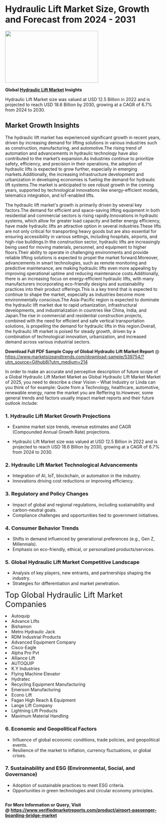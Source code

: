 <H1>Hydraulic Lift Market Size, Growth and Forecast from 2024 - 2031</H1><img class="aligncenter size-medium wp-image-584254" src="https://thirdeyenews.in/wp-content/uploads/2024/09/Global-Market-Research-300x168.jpeg" alt="" width="300" height="168" /><p><strong>Global&nbsp;<a href="https://www.marketsizeandtrends.com/download-sample/539754/?utm_source=Github8j?utm_medium=214">Hydraulic Lift Market</a> Insights</strong></p><p>Hydraulic Lift Market size was valued at USD 12.5 Billion in 2022 and is projected to reach USD 18.6 Billion by 2030, growing at a CAGR of 6.7% from 2024 to 2030.</p><p><h2>Market Growth Insights</h2> <p>The hydraulic lift market has experienced significant growth in recent years, driven by increasing demand for lifting solutions in various industries such as construction, manufacturing, and automotive.The rising trend of automation and advancements in hydraulic technology have also contributed to the market’s expansion.As industries continue to prioritize safety, efficiency, and precision in their operations, the adoption of hydraulic lifts is expected to grow further, especially in emerging markets.Additionally, the increasing infrastructure development and urbanization in developing economies is fueling the demand for hydraulic lift systems.The market is anticipated to see robust growth in the coming years, supported by technological innovations like energy-efficient models, telematics integration, and IoT-enabled lifts.</p> <p>The hydraulic lift market's growth is primarily driven by several key factors.The demand for efficient and space-saving lifting equipment in both residential and commercial sectors is rising rapidly.Innovations in hydraulic systems, which allow for greater load capacity and better energy efficiency, have made hydraulic lifts an attractive option in several industries.These lifts are not only critical for transporting heavy goods but are also essential for ensuring accessibility in various settings, including hospitals, airports, and high-rise buildings.In the construction sector, hydraulic lifts are increasingly being used for moving materials, personnel, and equipment to higher floors.Their ability to operate in challenging environments and provide reliable lifting solutions is expected to propel the market forward.Moreover, advancements in smart technologies, such as remote monitoring and predictive maintenance, are making hydraulic lifts even more appealing by improving operational uptime and reducing maintenance costs.Additionally, there is an increasing focus on energy-efficient hydraulic lifts, with many manufacturers incorporating eco-friendly designs and sustainability practices into their product offerings.This is a key trend that is expected to continue to shape the market, especially as industries become more environmentally conscious.The Asia-Pacific region is expected to dominate the hydraulic lift market due to rapid urbanization, infrastructural developments, and industrialization in countries like China, India, and Japan.The rise in commercial and residential construction projects, combined with the need for efficient and safe vertical transportation solutions, is propelling the demand for hydraulic lifts in this region.Overall, the hydraulic lift market is poised for steady growth, driven by a combination of technological innovation, urbanization, and increased demand across various industrial sectors.</p> <p><span class=""><strong>Download Full PDF Sample Copy of Global Hydraulic Lift Market Report</strong> @ <a href="https://www.marketsizeandtrends.com/download-sample/539754/?utm_source=Github8j?utm_medium=214" target="_blank">https://www.marketsizeandtrends.com/download-sample/539754/?utm_source=Github8j?utm_medium=214</a></span></p><p>In order to make an accurate and perceptive description of future scope of a Global&nbsp;Hydraulic Lift Market Market as Global&nbsp;Hydraulic Lift Market Market of 2025, you need to describe a clear Vision &ndash; What Industry or Linda can you think of for example: Quote from a Technology, healthcare, automotive, renewable energy, name the market you are Reffering to.However, some general trends and factors usually impact market reports and their future outlook include:</p><h3>1.&nbsp;<strong>Hydraulic Lift Market Growth Projections</strong></h3><ul><li>Examine market size trends, revenue estimates and CAGR (Compounded Annual Growth Rate) projections.</li><li><p>Hydraulic Lift Market size was valued at USD 12.5 Billion in 2022 and is projected to reach USD 18.6 Billion by 2030, growing at a CAGR of 6.7% from 2024 to 2030.</p></li></ul><h3>2.&nbsp;<strong>Hydraulic Lift Market Technological Advancements</strong></h3><ul><li>Integration of AI, IoT, blockchain, or automation in the industry.</li><li>Innovations driving cost reductions or improving efficiency.</li></ul><h3>3.&nbsp;<strong>Regulatory and Policy Changes</strong></h3><ul><li>Impact of global and regional regulations, including sustainability and carbon-neutral goals.</li><li>Compliance challenges and opportunities tied to government initiatives.</li></ul><h3>4.&nbsp;<strong>Consumer Behavior Trends</strong></h3><ul><li>Shifts in demand influenced by generational preferences (e.g., Gen Z, Millennials).</li><li>Emphasis on eco-friendly, ethical, or personalized products/services.</li></ul><h3>5.&nbsp;<strong>Global Hydraulic Lift Market Competitive Landscape</strong></h3><ul><li>Analysis of key players, new entrants, and partnerships shaping the industry.</li><li>Strategies for differentiation and market penetration.</li></ul><p data-pm-slice="1 1 []"><span style="color: inherit; font-family: inherit; font-size: 25px;">Top Global Hydraulic Lift Market Companies</span></p><div class="" data-test-id=""><p><li>Autoquip</li><li> Advance Lifts</li><li> Bishamon</li><li> Metro Hydraulic Jack</li><li> RDM Industrial Products</li><li> Advanced Equipment Company</li><li> Cisco-Eagle</li><li> Alpha Pro Pvt</li><li> Alliance Lift</li><li> AUTOQUIP</li><li> K.Y Industries</li><li> Flying Machine Elevator</li><li> Hydratec</li><li> Recycling Equipment Manufacturing</li><li> Emerson Manufacturing</li><li> Econo Lift</li><li> Fagan High Reach & Equipment</li><li> Lange Lift Company</li><li> Lightning Lift Products</li><li> Maximum Material Handling</li></p></div><h3>6.&nbsp;<strong>Economic and Geopolitical Factors</strong></h3><ul><li>Influence of global economic conditions, trade policies, and geopolitical events.</li><li>Resilience of the market to inflation, currency fluctuations, or global crises.</li></ul><h3>7.&nbsp;<strong>Sustainability and ESG (Environmental, Social, and Governance)</strong></h3><ul><li>Adoption of sustainable practices to meet ESG criteria.</li><li>Opportunities in green technologies and circular economy principles.</li></ul><h2><strong style="font-size: 14px;">For More Information or Query, Visit @&nbsp;</strong><a style="background-color: #ffffff; font-size: 14px;" href="https://www.marketsizeandtrends.com/report/hydraulic-lift-market/" target="_blank">https://www.verifiedmarketreports.com/product/airport-passenger-boarding-bridge-market</a></h2>